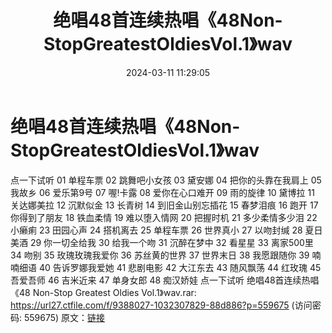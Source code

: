﻿---
title: 绝唱48首连续热唱《48Non-StopGreatestOldiesVol.1》wav
date: 2024-03-11 11:29:05
categories: 交谊舞曲、电音DJ舞曲
tags: 流行舞曲
---
# 绝唱48首连续热唱《48Non-StopGreatestOldiesVol.1》wav

点一下试听
01 单程车票
02 跳舞吧小女孩
03 黛安娜
04 把你的头靠在我肩上
05 我故乡
06 爱乐第9号
07 喔!卡露
08 爱你在心口难开
09 雨的旋律
10 黛博拉
11 关达娜美拉
12 沉默似金
13 长青树
14 到旧金山别忘插花
15 春梦泪痕
16 跑开
17 你得到了朋友
18 铁血柔情
19 难以堕入情网
20 把握时机
21 多少柔情多少泪
22 小癞痢
23 田园心声
24 搭机离去
25 单程车票
26 世界真小
27 以吻封缄
28 夏日美酒
29 你一切全给我
30 给我一个吻
31 沉醉在梦中
32 看星星
33 离家500里
34 吻别
35 玫瑰玫瑰我爱你
36 苏丝黄的世界
37 世界末日
38 我愿跟随你
39 喃喃细语
40 告诉罗娜我爱她
41 悲剧电影
42 大江东去
43 随风飘荡
44 红玫瑰
45 吾爱吾师
46 吉米近来
47 单身女郎
48 痴汉娇娃
点一下试听
绝唱48首连续热唱《48 Non-Stop Greatest Oldies Vol.1》wav.rar: https://url27.ctfile.com/f/9388027-1032307829-88d886?p=559675
(访问密码: 559675)
原文：[链接](https://blog.sina.com.cn/s/blog_1647c7e76010314o4.html)